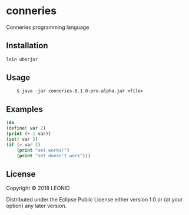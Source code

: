 # conneries

Conneries programming language

## Installation

```bash
lein uberjar
```

## Usage
```
    $ java -jar conneries-0.1.0-pre-alpha.jar <file>
```
## Examples

```lisp
(do
(define! var 2)
(print (+ 1 var))
(set! var 3)
(if (= var 3)
    (print "set works!")
    (print "set doesn't work")))
```

## License

Copyright © 2018 LEONID

Distributed under the Eclipse Public License either version 1.0 or (at
your option) any later version.
